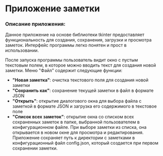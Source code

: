 # Приложение заметки
### Описание приложения: ###

Данное приложение на основе библиотеки tkinter предоставляет функциональность для создания, сохранения, загрузки и просмотра заметок. Интерфейс программы легко понятен и прост в использовании.

После запуска программы пользователь видит окно с пустым текстовым полем, в которое можно вводить текст для создания новой заметки. Меню "Файл" содержит следующие функции:

* __"Новая заметка"__: очистка текстового поля для создания новой заметки
* __"Сохранить как"__: сохранение текущей заметки в файл в формате JSON
* __"Открыть"__: открытие диалогового окна для выбора файла с заметкой в формате JSON и загрузка его содержимого в текстовое поле
* __"Список всех заметок"__: открытие окна со списком всех сохраненных заметок в папке, выбранной пользователем в конфигурационном файле. При выборе заметки из списка, она открывается в новом окне для просмотра и редактирования.
Приложение сохраняет путь к директории с заметками в конфигурационный файл config.json, который создается при первом сохранении заметки.